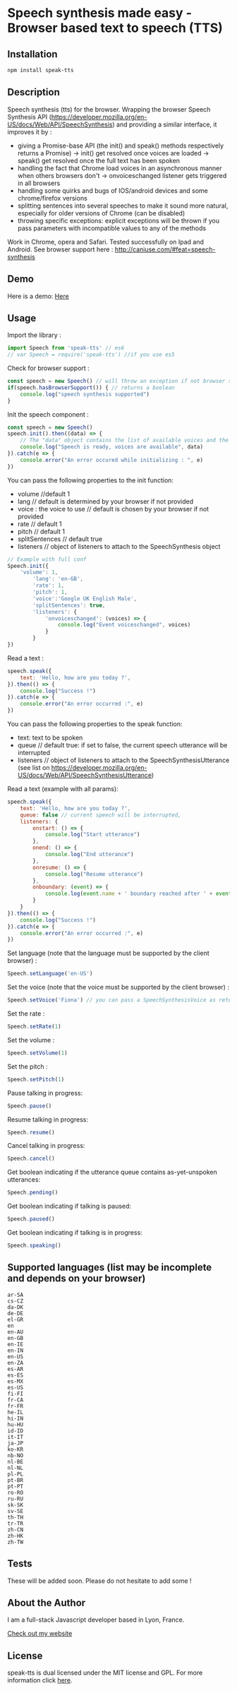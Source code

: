 Speech synthesis made easy - Browser based text to speech (TTS)
===

## Installation

```bash
npm install speak-tts
```

## Description

Speech synthesis (tts) for the browser. Wrapping the browser Speech Synthesis API (https://developer.mozilla.org/en-US/docs/Web/API/SpeechSynthesis) and providing a similar interface, it improves it by :
- giving a Promise-base API (the init() and speak() methods respectively returns a Promise)
-> init() get resolved once voices are loaded
-> speak() get resolved once the full text has been spoken
- handling the fact that Chrome load voices in an asynchronous manner when others browsers don't
-> onvoiceschanged listener gets triggered in all browsers
- handling some quirks and bugs of IOS/android devices and some chrome/firefox versions 
- splitting sentences into several speeches to make it sound more natural, especially for older versions of Chrome (can be disabled)
- throwing specific exceptions: explicit exceptions will be thrown if you pass parameters with incompatible values to any of the methods

Work in Chrome, opera and Safari. Tested successfully on Ipad and Android.
See browser support here : http://caniuse.com/#feat=speech-synthesis

## Demo

Here is a demo:
[Here](https://codesandbox.io/s/rmloxx60q4)

## Usage

Import the library :

```javascript
import Speech from 'speak-tts' // es6
// var Speech = require('speak-tts') //if you use es5
```

Check for browser support :

```javascript
const speech = new Speech() // will throw an exception if not browser supported
if(speech.hasBrowserSupport()) { // returns a boolean
	console.log("speech synthesis supported")
}
```

Init the speech component :

```javascript
const speech = new Speech()
speech.init().then((data) => {
	// The "data" object contains the list of available voices and the voice synthesis params
	console.log("Speech is ready, voices are available", data)
}).catch(e => {
	console.error("An error occured while initializing : ", e)
})
```

You can pass the following properties to the init function:
- volume //default 1
- lang // default is determined by your browser if not provided
- voice : the voice to use // default is chosen by your browser if not provided
- rate // default 1
- pitch //  default 1
- splitSentences // default true
- listeners // object of listeners to attach to the SpeechSynthesis object

```javascript
// Example with full conf 
Speech.init({
   	'volume': 1,
		'lang': 'en-GB',
		'rate': 1,
		'pitch': 1,
		'voice':'Google UK English Male',
		'splitSentences': true,
		'listeners': {
			'onvoiceschanged': (voices) => {
				console.log("Event voiceschanged", voices)
			}
		}
})
```

Read a text :

```javascript
speech.speak({
	text: 'Hello, how are you today ?',
}).then(() => {
	console.log("Success !")
}).catch(e => {
	console.error("An error occurred :", e)
})
```

You can pass the following properties to the speak function:
- text: text to be spoken
- queue // default true: if set to false, the current speech utterance will be interrupted
- listeners // object of listeners to attach to the SpeechSynthesisUtterance (see list on https://developer.mozilla.org/en-US/docs/Web/API/SpeechSynthesisUtterance)

Read a text (example with all params):

```javascript
speech.speak({
	text: 'Hello, how are you today ?',
	queue: false // current speech will be interrupted,
	listeners: {
		onstart: () => {
			console.log("Start utterance")
		},
		onend: () => {
			console.log("End utterance")
		},
		onresume: () => {
			console.log("Resume utterance")
		},
		onboundary: (event) => {
			console.log(event.name + ' boundary reached after ' + event.elapsedTime + ' milliseconds.')
		}
	}
}).then(() => {
	console.log("Success !")
}).catch(e => {
	console.error("An error occurred :", e)
})
```

Set language (note that the language must be supported by the client browser) :

```javascript
Speech.setLanguage('en-US')
```

Set the voice (note that the voice must be supported by the client browser) :

```javascript
Speech.setVoice('Fiona') // you can pass a SpeechSynthesisVoice as returned by the init() function or just its name
```

Set the rate :

```javascript
Speech.setRate(1) 
```

Set the volume :

```javascript
Speech.setVolume(1) 
```

Set the pitch :

```javascript
Speech.setPitch(1) 
```

Pause talking in progress:

```javascript
Speech.pause()
```

Resume talking in progress:

```javascript
Speech.resume()
```

Cancel talking in progress:

```javascript
Speech.cancel()
```

Get boolean indicating if the utterance queue contains as-yet-unspoken utterances:

```javascript
Speech.pending()
```

Get boolean indicating if talking is paused:

```javascript
Speech.paused()
```

Get boolean indicating if talking is in progress:

```javascript
Speech.speaking()
```

## Supported languages (list may be incomplete and depends on your browser)
```
ar-SA
cs-CZ
da-DK
de-DE
el-GR
en
en-AU
en-GB
en-IE
en-IN
en-US
en-ZA
es-AR
es-ES
es-MX
es-US
fi-FI
fr-CA
fr-FR
he-IL
hi-IN
hu-HU
id-ID
it-IT
ja-JP
ko-KR
nb-NO
nl-BE
nl-NL
pl-PL
pt-BR
pt-PT
ro-RO
ru-RU
sk-SK
sv-SE
th-TH
tr-TR
zh-CN
zh-HK
zh-TW
```

## Tests

These will be added soon. Please do not hesitate to add some !

## About the Author

I am a full-stack Javascript developer based in Lyon, France.

[Check out my website](http://www.thomschell.com)

## License

speak-tts is dual licensed under the MIT license and GPL.
For more information click [here](https://opensource.org/licenses/MIT).
